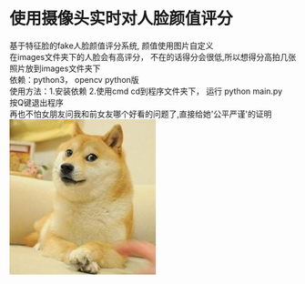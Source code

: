 # 使用摄像头实时对人脸颜值评分
基于特征脸的fake人脸颜值评分系统, 颜值使用图片自定义 \
在images文件夹下的人脸会有高评分， 不在的话得分会很低,所以想得分高拍几张照片放到images文件夹下 \
依赖：python3， opencv python版 \
使用方法：1.安装依赖 2.使用cmd cd到程序文件夹下， 运行 python main.py \
按Q键退出程序 \
再也不怕女朋友问我和前女友哪个好看的问题了,直接给她'公平严谨'的证明 \
![pic](pic.jpg)
